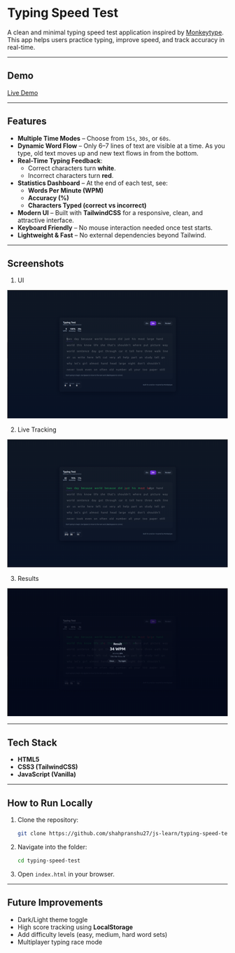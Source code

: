 # Typing Speed Test

A clean and minimal typing speed test application inspired by [Monkeytype](https://monkeytype.com/).  
This app helps users practice typing, improve speed, and track accuracy in real-time.

---

## Demo

[Live Demo](https://shahpranshu27.github.io/js-learn/typing-speed-test/)

---

## Features

- **Multiple Time Modes** – Choose from `15s`, `30s`, or `60s`.
- **Dynamic Word Flow** – Only 6–7 lines of text are visible at a time. As you type, old text moves up and new text flows in from the bottom.
- **Real-Time Typing Feedback**:
  - Correct characters turn **white**.
  - Incorrect characters turn **red**.
- **Statistics Dashboard** – At the end of each test, see:
  - **Words Per Minute (WPM)**
  - **Accuracy (%)**
  - **Characters Typed (correct vs incorrect)**
- **Modern UI** – Built with **TailwindCSS** for a responsive, clean, and attractive interface.
- **Keyboard Friendly** – No mouse interaction needed once test starts.
- **Lightweight & Fast** – No external dependencies beyond Tailwind.

---

## Screenshots

1. UI

![UI](./img/UI.png)

2. Live Tracking

![Live Tracking](./img/live-tracking.png)

3. Results

![Result](./img/result.png)

---

## Tech Stack

- **HTML5**
- **CSS3 (TailwindCSS)**
- **JavaScript (Vanilla)**

---

## How to Run Locally

1. Clone the repository:
   ```bash
   git clone https://github.com/shahpranshu27/js-learn/typing-speed-test.git

2. Navigate into the folder:

   ```bash
   cd typing-speed-test
   ```

3. Open `index.html` in your browser.

---

## Future Improvements

* Dark/Light theme toggle
* High score tracking using **LocalStorage**
* Add difficulty levels (easy, medium, hard word sets)
* Multiplayer typing race mode